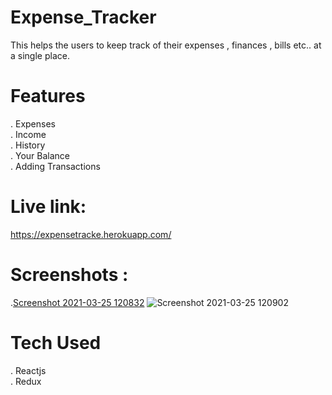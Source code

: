 # Expense_Tracker
This helps the users to keep track of their expenses , finances , bills etc.. at a single place.<br>

# Features
. Expenses<br> 
. Income<br>
. History<br>
. Your Balance<br>
. Adding Transactions


# Live link:<br>
https://expensetracke.herokuapp.com/<br>
# Screenshots :<br>
.[Screenshot 2021-03-25 120832](https://user-images.githubusercontent.com/70049584/112429656-ef895b80-8d62-11eb-84a4-919981fa8fed.png)
![Screenshot 2021-03-25 120902](https://user-images.githubusercontent.com/70049584/112429659-f0ba8880-8d62-11eb-83f1-e2d66f9689ba.png)


# Tech Used 
. Reactjs<br>
. Redux<br>

